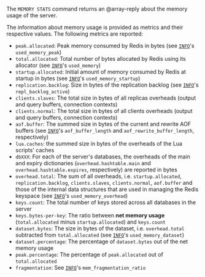 The `MEMORY STATS` command returns an @array-reply about the memory usage of the
server.

The information about memory usage is provided as metrics and their respective
values. The following metrics are reported:

*   `peak.allocated`: Peak memory consumed by Redis in bytes (see [`INFO`](./info)'s
     `used_memory_peak`)
*   `total.allocated`: Total number of bytes allocated by Redis using its
     allocator (see [`INFO`](./info)'s `used_memory`)
*   `startup.allocated`: Initial amount of memory consumed by Redis at startup
     in bytes (see [`INFO`](./info)'s `used_memory_startup`)
*   `replication.backlog`: Size in bytes of the replication backlog (see
     [`INFO`](./info)'s `repl_backlog_active`)
*   `clients.slaves`: The total size in bytes of all replicas overheads (output
     and query buffers, connection contexts)
*   `clients.normal`: The total size in bytes of all clients overheads (output
     and query buffers, connection contexts)
*   `aof.buffer`: The summed size in bytes of the current and rewrite AOF
     buffers (see [`INFO`](./info)'s `aof_buffer_length` and `aof_rewrite_buffer_length`,
     respectively)
*    `lua.caches`: the summed size in bytes of the overheads of the Lua scripts'
     caches
*   `dbXXX`: For each of the server's databases, the overheads of the main and
     expiry dictionaries (`overhead.hashtable.main` and
    `overhead.hashtable.expires`, respectively) are reported in bytes
*   `overhead.total`: The sum of all overheads, i.e. `startup.allocated`,
     `replication.backlog`, `clients.slaves`, `clients.normal`, `aof.buffer` and
     those of the internal data structures that are used in managing the
     Redis keyspace (see [`INFO`](./info)'s `used_memory_overhead`)
*   `keys.count`: The total number of keys stored across all databases in the
     server
*   `keys.bytes-per-key`: The ratio between **net memory usage** (`total.allocated`
     minus `startup.allocated`) and `keys.count` 
*   `dataset.bytes`: The size in bytes of the dataset, i.e. `overhead.total`
     subtracted from `total.allocated` (see [`INFO`](./info)'s `used_memory_dataset`)
*   `dataset.percentage`: The percentage of `dataset.bytes` out of the net
     memory usage
*   `peak.percentage`: The percentage of `peak.allocated` out of
     `total.allocated`
*   `fragmentation`: See [`INFO`](./info)'s `mem_fragmentation_ratio`

